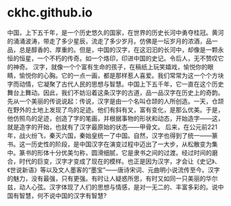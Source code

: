 # ckhc.github.io
中国，上下五千年，是一个历史悠久的国家，在世界的历史长河中勇夺桂冠。黄河的涌涌波涛，带走了多少星辰，流走了多少岁月。仿佛是一坛岁月的浓酒，品一品，总是醇香的、厚重的。但是，中国的汉字，在这汩汩的长河中，却像是一颗永恒的恒星，一个不朽的传奇。如一个烙印，印进中国的史记。令后人，无不赞叹它的神奇。
汉字，就像一个个富有生命的孩子，在稿纸上玩笑嬉戏，愉悦你的眼睛，愉悦你的心胸。它的一点一画，都是那样惹人喜爱。我们常常为这一个个方块字而动情，它凝聚了古代人民的思想与智慧。中国上下五千年，它一直在这个历史舞台上舞动。因此，我们不妨沿着这条汉字的古道，品一品汉字在历史上的奇韵。
先从一个美丽的传说说起：传说，汉字是由一个名叫仓颉的人所创造。一天，仓颉在野外的土地上发现了鸟的足迹。他们有斜有叉，富有变化，是那么优美。于是，他仿照鸟的足迹，创造了字的笔画，并根据事物的形状和动态，开始造字——这，就是造字的开始，也就有了汉字最原始的状态——甲骨文。
后来，在公元前221年，战火纷飞，秦灭六国，秦始皇统一了中国。自然，汉字也得到了统一——篆书。这一历史性的阶段，是中国汉字在演变过程中迈出了一大步，从松散变为集中。篆书的形体十分优美匀称，圆滑细腻，它是隶书之间的过渡。经过时间的磨合，时代的巨变，汉字才变成了现在的模样。也正是因为汉字，才会让《史记》、《世说新语》等以及文人墨客的“墨宝”——唐诗宋词、元曲明小说流传至今。汉字的魅力，没有最强，只有更强。有时让人疑惑所思，有时又如同一只美丽的华尔兹，动人心弦。汉字体现了人们的思想与情感，是对一无二的、丰富多彩的。说中国有智慧，何不说中国的汉字有智慧?

